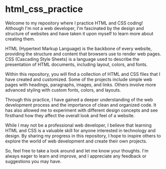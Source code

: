 # html_css_practice
Welcome to my repository where I practice HTML and CSS coding! Although I'm not a web developer, I'm fascinated by the design and structure of websites and have taken it upon myself to learn more about creating them.

HTML (Hypertext Markup Language) is the backbone of every website, providing the structure and content that browsers use to render web pages. CSS (Cascading Style Sheets) is a language used to describe the presentation of HTML documents, including layout, colors, and fonts.

Within this repository, you will find a collection of HTML and CSS files that I have created and customized. Some of the projects include simple web pages with headings, paragraphs, images, and links. Others involve more advanced styling with custom fonts, colors, and layouts.

Through this practice, I have gained a deeper understanding of the web development process and the importance of clean and organized code. It has also allowed me to experiment with different design concepts and see firsthand how they affect the overall look and feel of a website.

While I may not be a professional web developer, I believe that learning HTML and CSS is a valuable skill for anyone interested in technology and design. By sharing my progress in this repository, I hope to inspire others to explore the world of web development and create their own projects.

So, feel free to take a look around and let me know your thoughts. I'm always eager to learn and improve, and I appreciate any feedback or suggestions you may have.
